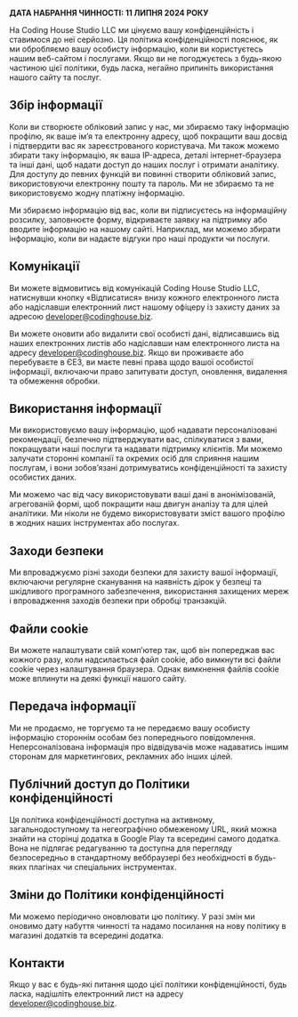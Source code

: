 <!-- cspell:disable -->
<!-- # Політика конфіденційності для Coding House Studio LLC -->
**ДАТА НАБРАННЯ ЧИННОСТІ: 11 ЛИПНЯ 2024 РОКУ**

На Coding House Studio LLC ми цінуємо вашу конфіденційність і ставимося до неї серйозно. Ця політика конфіденційності пояснює, як ми обробляємо вашу особисту інформацію, коли ви користуєтесь нашим веб-сайтом і послугами. Якщо ви не погоджуєтесь з будь-якою частиною цієї політики, будь ласка, негайно припиніть використання нашого сайту та послуг.

## Збір інформації

Коли ви створюєте обліковий запис у нас, ми збираємо таку інформацію профілю, як ваше ім’я та електронну адресу, щоб покращити ваш досвід і підтвердити вас як зареєстрованого користувача. Ми також можемо збирати таку інформацію, як ваша IP-адреса, деталі інтернет-браузера та інші дані, щоб надати доступ до наших послуг і отримати аналітику. Для доступу до певних функцій ви повинні створити обліковий запис, використовуючи електронну пошту та пароль. Ми не збираємо та не використовуємо жодну платіжну інформацію.

Ми збираємо інформацію від вас, коли ви підписуєтесь на інформаційну розсилку, заповнюєте форму, відкриваєте заявку на підтримку або вводите інформацію на нашому сайті. Наприклад, ми можемо збирати інформацію, коли ви надаєте відгуки про наші продукти чи послуги.

## Комунікації

Ви можете відмовитись від комунікацій Coding House Studio LLC, натиснувши кнопку «Відписатися» внизу кожного електронного листа або надіславши електронний лист нашому офіцеру із захисту даних за адресою developer@codinghouse.biz.

Ви можете оновити або видалити свої особисті дані, відписавшись від наших електронних листів або надіславши нам електронного листа на адресу developer@codinghouse.biz. Якщо ви проживаєте або перебуваєте в ЄЕЗ, ви маєте певні права щодо вашої особистої інформації, включаючи право запитувати доступ, оновлення, видалення та обмеження обробки.

## Використання інформації

Ми використовуємо вашу інформацію, щоб надавати персоналізовані рекомендації, безпечно підтверджувати вас, спілкуватися з вами, покращувати наші послуги та надавати підтримку клієнтів. Ми можемо залучати сторонні компанії та окремих осіб для сприяння нашим послугам, і вони зобов’язані дотримуватись конфіденційності та захисту особистих даних.

Ми можемо час від часу використовувати ваші дані в анонімізованій, агрегованій формі, щоб покращити наш двигун аналізу та для цілей аналітики. Ми ніколи не будемо використовувати зміст вашого профілю в жодних наших інструментах або послугах.

## Заходи безпеки

Ми впроваджуємо різні заходи безпеки для захисту вашої інформації, включаючи регулярне сканування на наявність дірок у безпеці та шкідливого програмного забезпечення, використання захищених мереж і впровадження заходів безпеки при обробці транзакцій.

## Файли cookie

Ви можете налаштувати свій комп’ютер так, щоб він попереджав вас кожного разу, коли надсилається файл cookie, або вимкнути всі файли cookie через налаштування браузера. Однак вимкнення файлів cookie може вплинути на деякі функції нашого сайту.

## Передача інформації

Ми не продаємо, не торгуємо та не передаємо вашу особисту інформацію стороннім особам без попереднього повідомлення. Неперсоналізована інформація про відвідувачів може надаватись іншим сторонам для маркетингових, рекламних або інших цілей.

## Публічний доступ до Політики конфіденційності

Ця політика конфіденційності доступна на активному, загальнодоступному та негеографічно обмеженому URL, який можна знайти на сторінці додатка в Google Play та всередині самого додатка. Вона не підлягає редагуванню та доступна для перегляду безпосередньо в стандартному веббраузері без необхідності в будь-яких плагінах чи спеціальних інструментах.

## Зміни до Політики конфіденційності

Ми можемо періодично оновлювати цю політику. У разі змін ми оновимо дату набуття чинності та надамо посилання на нову політику в магазині додатків та всередині додатка.

## Контакти

Якщо у вас є будь-які питання щодо цієї політики конфіденційності, будь ласка, надішліть електронний лист на адресу developer@codinghouse.biz.
<!-- cspell:enable -->